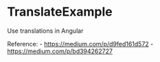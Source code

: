 # TranslateExample

Use translations in Angular
    
Reference:
    - https://medium.com/p/d9fed161d572
    - https://medium.com/p/bd394262727